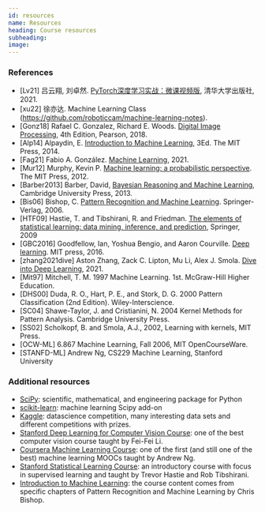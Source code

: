 ```yaml
---
id: resources
name: Resources
heading: Course resources
subheading: 
image: 
---
```


### References

* [Lv21] 吕云翔, 刘卓然. [PyTorch深度学习实战：微课视频版](http://www.tup.tsinghua.edu.cn/booksCenter/book_07849701.html#), 清华大学出版社, 2021.
* [xu22] 徐亦达. Machine Learning Class (https://github.com/roboticcam/machine-learning-notes). 
* [Gonz18] Rafael C. Gonzalez, Richard E. Woods. [Digital Image Processing](https://www.pearson.com/us/higher-education/program/Gonzalez-Digital-Image-Processing-4th-Edition/PGM241219.html), 4th Edition, Pearson, 2018.
* [Alp14] Alpaydin, E. [Introduction to Machine Learning](http://www.cmpe.boun.edu.tr/~ethem/i2ml3e/), 3Ed. The MIT Press, 2014.
* [Fag21] Fabio A. González. [Machine Learning](https://fagonzalezo.github.io/ml-2021-1/), 2021.
* [Mur12] Murphy, Kevin P. [Machine learning: a probabilistic perspective](http://www.cs.ubc.ca/~murphyk/MLbook/). The MIT Press, 2012. 
* [Barber2013] Barber, David, [Bayesian Reasoning and Machine Learning](http://web4.cs.ucl.ac.uk/staff/D.Barber/pmwiki/pmwiki.php?n=Brml.HomePage), Cambridge University Press, 2013.
* [Bis06] Bishop, C.  [Pattern Recognition and Machine Learning](http://research.microsoft.com/en-us/um/people/cmbishop/prml/). Springer-Verlag, 2006.
* [HTF09] Hastie, T. and Tibshirani, R. and Friedman.  [The elements of statistical learning: data mining, inference, and prediction](http://statweb.stanford.edu/~tibs/ElemStatLearn/), Springer, 2009
* [GBC2016] Goodfellow, Ian, Yoshua Bengio, and Aaron Courville. [Deep learning](https://www.deeplearningbook.org/). MIT press, 2016.
* [zhang2021dive] Aston Zhang, Zack C. Lipton, Mu Li, Alex J. Smola. [Dive into Deep Learning](https://d2l.ai/), 2021.
* [Mit97] Mitchell, T. M. 1997 Machine Learning. 1st. McGraw-Hill Higher Education.
* [DHS00] Duda, R. O., Hart, P. E., and Stork, D. G. 2000 Pattern Classification (2nd Edition). Wiley-Interscience.
* [SC04] Shawe-Taylor, J. and Cristianini, N. 2004 Kernel Methods for Pattern Analysis. Cambridge University Press.
* [SS02] Scholkopf, B. and Smola, A.J., 2002, Learning with kernels, MIT Press.
* [OCW-ML] 6.867 Machine Learning, Fall 2006,  MIT OpenCourseWare.
* [STANFD-ML] Andrew Ng, CS229 Machine Learning, Stanford University



### Additional resources

* [SciPy](http://www.scipy.org/): scientific, mathematical, and engineering package for Python
* [scikit-learn](http://scikit-learn.org/): machine learning Scipy add-on
* [Kaggle](https://www.kaggle.com/): datascience competition, many interesting data sets and different competitions with prizes.
* [Stanford Deep Learning for Computer Vision Course](http://cs231n.stanford.edu/): one of the best computer vision course taught by Fei-Fei Li.
* [Coursera Machine Learning Course](https://www.coursera.org/learn/machine-learning): one of the first (and still one of the best) machine learning MOOCs taught by Andrew Ng.
* [Stanford Statistical Learning Course](https://lagunita.stanford.edu/courses/HumanitiesSciences/StatLearning/Winter2016/about): an introductory course with focus in supervised learning and taught by Trevor Hastie and Rob Tibshirani.
* [Introduction to Machine Learning](https://www.cs.toronto.edu/~urtasun/courses/CSC411_Fall16/CSC411_Fall16.html): the course content comes from specific chapters of Pattern Recognition and Machine Learning by Chris Bishop. 
